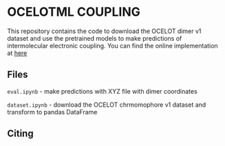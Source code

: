 # OCELOTML COUPLING
This repository contains the code to download the OCELOT dimer v1 dataset and use the pretrained models to make predictions of intermolecular electronic coupling. You can find the online implementation at [here](https://oscar.as.uky.edu/ocelotml_coupling)


## Files
`eval.ipynb` - make predictions with XYZ file with dimer coordinates

`dataset.ipynb` - download the OCELOT chrmomophore v1 dataset and transform to pandas DataFrame


## Citing

